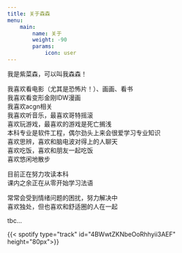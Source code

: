 ```yaml
---
title: 关于森森
menu:
    main: 
        name: 关于
        weight: -90
        params:
            icon: user
---
```


我是紫菜森，可以叫我森森！  

我喜欢看电影（尤其是恐怖片！）、画画、看书  
我喜欢看变形金刚IDW漫画  
我喜欢acgn相关  
我喜欢听音乐，最喜欢哥特摇滚  
喜欢玩游戏，最喜欢的游戏是死亡搁浅  
本科专业是软件工程，偶尔劲头上来会很爱学习专业知识  
喜欢思辨，喜欢和脑电波对得上的人聊天  
喜欢吃饭，喜欢和朋友一起吃饭  
喜欢悠闲地散步  

目前正在努力攻读本科  
课内之余正在从零开始学习法语  

常常会受到情绪问题的困扰，努力解决中  
喜欢独处，但也喜欢和舒适圈的人在一起  

tbc...

{{< spotify type="track" id="4BWwtZKNbeOoRhhyii3AEF" height="80px">}}


